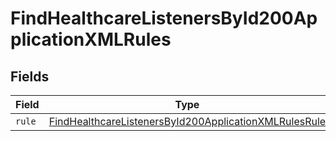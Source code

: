 # FindHealthcareListenersById200ApplicationXMLRules


## Fields

| Field                                                                                                                                     | Type                                                                                                                                      | Required                                                                                                                                  | Description                                                                                                                               |
| ----------------------------------------------------------------------------------------------------------------------------------------- | ----------------------------------------------------------------------------------------------------------------------------------------- | ----------------------------------------------------------------------------------------------------------------------------------------- | ----------------------------------------------------------------------------------------------------------------------------------------- |
| `rule`                                                                                                                                    | [FindHealthcareListenersById200ApplicationXMLRulesRule](../../models/operations/findhealthcarelistenersbyid200applicationxmlrulesrule.md) | :heavy_minus_sign:                                                                                                                        | N/A                                                                                                                                       |